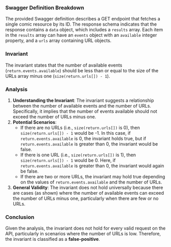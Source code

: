 ### Swagger Definition Breakdown
The provided Swagger definition describes a GET endpoint that fetches a single comic resource by its ID. The response schema indicates that the response contains a `data` object, which includes a `results` array. Each item in the `results` array can have an `events` object with an `available` integer property, and a `urls` array containing URL objects.

### Invariant
The invariant states that the number of available events (`return.events.available`) should be less than or equal to the size of the URLs array minus one (`size(return.urls[]) - 1`).

### Analysis
1. **Understanding the Invariant**: The invariant suggests a relationship between the number of available events and the number of URLs. Specifically, it implies that the number of events available should not exceed the number of URLs minus one.
2. **Potential Scenarios**: 
   - If there are no URLs (i.e., `size(return.urls[])` is 0), then `size(return.urls[]) - 1` would be -1. In this case, if `return.events.available` is 0, the invariant holds true, but if `return.events.available` is greater than 0, the invariant would be false.
   - If there is one URL (i.e., `size(return.urls[])` is 1), then `size(return.urls[]) - 1` would be 0. Here, if `return.events.available` is greater than 0, the invariant would again be false.
   - If there are two or more URLs, the invariant may hold true depending on the values of `return.events.available` and the number of URLs.
3. **General Validity**: The invariant does not hold universally because there are cases (as shown) where the number of available events can exceed the number of URLs minus one, particularly when there are few or no URLs.

### Conclusion
Given the analysis, the invariant does not hold for every valid request on the API, particularly in scenarios where the number of URLs is low. Therefore, the invariant is classified as a **false-positive**.
